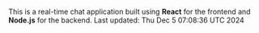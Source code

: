 This is a real-time chat application built using **React** for the frontend and **Node.js** for the backend.
Last updated: Thu Dec  5 07:08:36 UTC 2024

